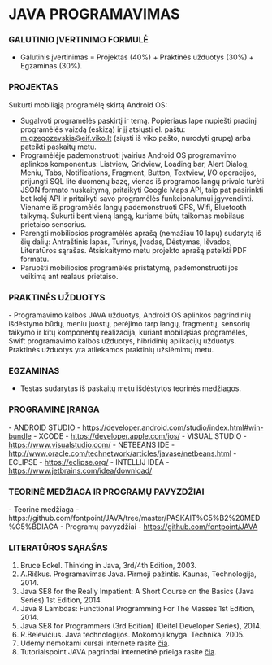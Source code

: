 # JAVA PROGRAMAVIMAS

<h3>GALUTINIO ĮVERTINIMO FORMULĖ</h3>
<ul>
<li>Galutinis įvertinimas = Projektas (40%) + Praktinės užduotys (30%) + Egzaminas (30%).</li>
</ul>

<h3>PROJEKTAS</h3>  

Sukurti mobiliąją programėlę skirtą Android OS:
- Sugalvoti programėlės paskirtį ir temą. Popieriaus lape nupiešti pradinį programėlės vaizdą (eskizą) ir jį atsiųsti el. paštu: m.gzegozevskis@eif.viko.lt (siųsti iš viko pašto, nurodyti grupę) arba pateikti paskaitų metu.
- Programėlėje pademonstruoti įvairius Android OS programavimo aplinkos komponentus: Listview, Gridview, Loading bar, Alert Dialog, Meniu, Tabs, Notifications, Fragment, Button, Textview, I/O operacijos, prijungti SQL lite duomenų bazę, vienas iš programos langų privalo turėti JSON formato nuskaitymą, pritaikyti Google Maps API, taip pat pasirinkti bet kokį API ir pritaikyti savo programėlės funkcionalumui įgyvendinti. Viename iš programėlės langų pademonstruoti GPS, Wifi, Bluetooth taikymą. Sukurti bent vieną langą, kuriame būtų taikomas mobilaus prietaiso sensorius. 
- Parengti mobiliosios programėlės aprašą (nemažiau 10 lapų) sudarytą iš šių dalių: Antraštinis lapas, Turinys, Įvadas, Dėstymas, Išvados, Literatūros sąrašas. Atsiskaitymo metu projekto aprašą pateikti PDF formatu.
- Paruošti mobiliosios programėlės pristatymą, pademonstruoti jos veikimą ant realaus prietaiso.  

<h3>PRAKTINĖS UŽDUOTYS</h3>
- Programavimo kalbos JAVA užduotys, Android OS aplinkos pagrindinių išdėstymo būdų, meniu juostų, perėjimo tarp langų, fragmentų, sensorių taikymo ir kitų komponentų realizacija, kuriant mobiliąsias programėles, Swift programavimo kalbos užduotys, hibridinių aplikacijų užduotys. Praktinės užduotys yra atliekamos praktinių užsiėmimų metu.

<h3>EGZAMINAS</h3>

- Testas sudarytas iš paskaitų metu išdėstytos teorinės medžiagos.   

<h3>PROGRAMINĖ ĮRANGA</h3>
- ANDROID STUDIO - <a href="https://developer.android.com/studio/index.html#win-bundle">https://developer.android.com/studio/index.html#win-bundle</a>
- XCODE - <a href="https://developer.apple.com/ios/">https://developer.apple.com/ios/</a>
- VISUAL STUDIO - <a href="https://www.visualstudio.com/">https://www.visualstudio.com/</a>
- NETBEANS IDE - <a href="http://www.oracle.com/technetwork/articles/javase/jdk-netbeans-jsp-142931.html">http://www.oracle.com/technetwork/articles/javase/netbeans.html</a> 
- ECLIPSE - <a href="https://eclipse.org/">https://eclipse.org/</a>
- INTELLIJ IDEA - <a href="https://www.jetbrains.com/idea/download/"> https://www.jetbrains.com/idea/download/</a> 


<h3>TEORINĖ MEDŽIAGA IR PROGRAMŲ PAVYZDŽIAI</h3>
- Teorinė medžiaga - https://github.com/fontpoint/JAVA/tree/master/PASKAIT%C5%B2%20MED%C5%BDIAGA
- Programų pavyzdžiai - <a href="https://github.com/fontpoint/JAVA">https://github.com/fontpoint/JAVA</a>
<h3>LITERATŪROS SĄRAŠAS</h3>

1. Bruce Eckel. Thinking in Java, 3rd/4th Edition, 2003. 
2. A.Riškus. Programavimas Java. Pirmoji pažintis. Kaunas, Technologija, 2014. 
3. Java SE8 for the Really Impatient: A Short Course on the Basics (Java Series) 1st Edition, 2014. 
4. Java 8 Lambdas: Functional Programming For The Masses 1st Edition, 2014. 
5. Java SE8 for Programmers (3rd Edition) (Deitel Developer Series), 2014. 
6. R.Belevičius. Java technologijos. Mokomoji knyga. Technika. 2005. 
7. Udemy nemokami kursai internete rasite <a href="https://www.udemy.com/">čia</a>.
8. Tutorialspoint JAVA pagrindai internetinė prieiga rasite <a href="http://www.tutorialspoint.com/java/">čia</a>.
